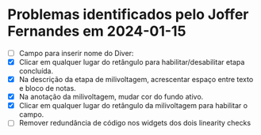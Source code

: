 # Problemas identificados pelo Joffer Fernandes em 2024-01-15

- [ ] Campo para inserir nome do Diver:
- [X] Clicar em qualquer lugar do retângulo para habilitar/desabilitar etapa concluída.
- [X] Na descrição da etapa de milivoltagem, acrescentar espaço entre texto e bloco de notas.
- [X] Na anotação da milivoltagem, mudar cor do fundo ativo.
- [X] Clicar em qualquer lugar do retângulo da milivoltagem para habilitar o campo.
- [ ] Remover redundância de código nos widgets dos dois linearity checks
